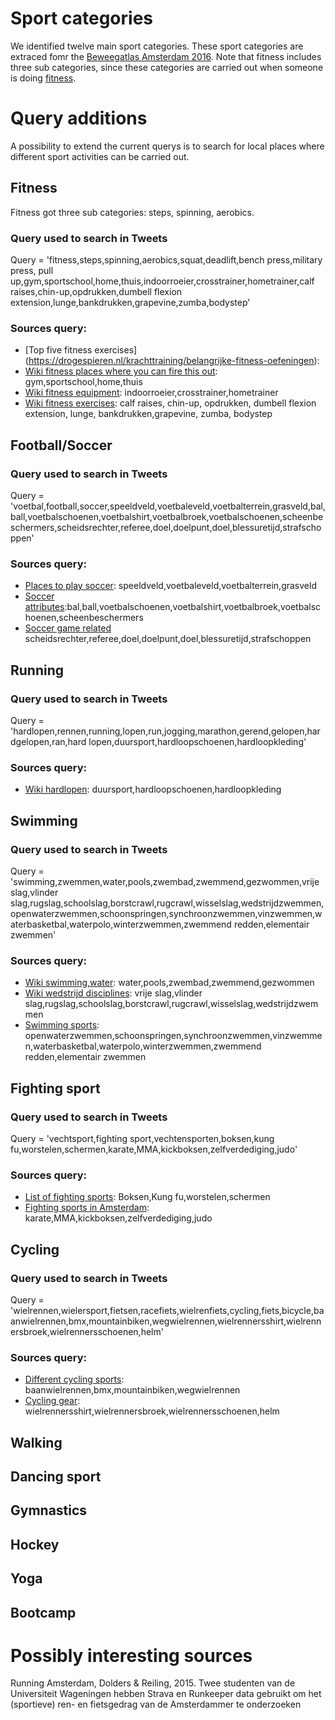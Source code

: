 # Sport categories

We identified twelve main sport categories. These sport categories are extraced fomr the [Beweegatlas Amsterdam 2016](https://issuu.com/gemeenteamsterdam/docs/beweegatlas_amsterdam_2016_concept).
Note that fitness includes three sub categories, since these categories are carried out when someone is doing [fitness](https://en.wikipedia.org/wiki/Physical_fitness).

# Query additions

A possibility to extend the current querys is to search for local places where different sport activities can be carried out.

## Fitness
Fitness got three sub categories: steps, spinning, aerobics.

### Query used to search in Tweets

Query = 'fitness,steps,spinning,aerobics,squat,deadlift,bench press,military press, pull up,gym,sportschool,home,thuis,indoorroeier,crosstrainer,hometrainer,calf raises,chin-up,opdrukken,dumbell flexion extension,lunge,bankdrukken,grapevine,zumba,bodystep'

### Sources query:
- [Top five fitness exercises] (https://drogespieren.nl/krachttraining/belangrijke-fitness-oefeningen):
- [Wiki fitness places where you can fire this out](https://nl.wikipedia.org/wiki/Fitness): gym,sportschool,home,thuis
- [Wiki fitness equipment](https://nl.wikipedia.org/wiki/Fitness): indoorroeier,crosstrainer,hometrainer
- [Wiki fitness exercises](https://nl.wikipedia.org/wiki/Fitness): calf raises, chin-up, opdrukken, dumbell flexion extension, lunge, bankdrukken,grapevine, zumba, bodystep

## Football/Soccer

### Query used to search in Tweets

Query = 'voetbal,football,soccer,speeldveld,voetbaleveld,voetbalterrein,grasveld,bal,ball,voetbalschoenen,voetbalshirt,voetbalbroek,voetbalschoenen,scheenbeschermers,scheidsrechter,referee,doel,doelpunt,doel,blessuretijd,strafschoppen'

### Sources query:
- [Places to play soccer](https://nl.wikipedia.org/wiki/Voetbal): speeldveld,voetbaleveld,voetbalterrein,grasveld
- [Soccer attributes](https://nl.wikipedia.org/wiki/Voetbal):bal,ball,voetbalschoenen,voetbalshirt,voetbalbroek,voetbalschoenen,scheenbeschermers
- [Soccer game related](https://nl.wikipedia.org/wiki/Voetbal) scheidsrechter,referee,doel,doelpunt,doel,blessuretijd,strafschoppen

## Running

### Query used to search in Tweets

Query = 'hardlopen,rennen,running,lopen,run,jogging,marathon,gerend,gelopen,hardgelopen,ran,hard lopen,duursport,hardloopschoenen,hardloopkleding'
    
### Sources query:
- [Wiki hardlopen](https://nl.wikipedia.org/wiki/Hardlopen): duursport,hardloopschoenen,hardloopkleding

## Swimming

### Query used to search in Tweets

Query = 'swimming,zwemmen,water,pools,zwembad,zwemmend,gezwommen,vrije slag,vlinder slag,rugslag,schoolslag,borstcrawl,rugcrawl,wisselslag,wedstrijdzwemmen,openwaterzwemmen,schoonspringen,synchroonzwemmen,vinzwemmen,waterbasketbal,waterpolo,winterzwemmen,zwemmend redden,elementair zwemmen'
    
### Sources query:
- [Wiki swimming,water](https://nl.wikipedia.org/wiki/Swimming_(sport)): water,pools,zwembad,zwemmend,gezwommen
- [Wiki wedstrijd disciplines](https://nl.wikipedia.org/wiki/Zwemsport): vrije slag,vlinder slag,rugslag,schoolslag,borstcrawl,rugcrawl,wisselslag,wedstrijdzwemmen
- [Swimming sports](https://nl.wikipedia.org/wiki/Zwemsport): openwaterzwemmen,schoonspringen,synchroonzwemmen,vinzwemmen,waterbasketbal,waterpolo,winterzwemmen,zwemmend redden,elementair zwemmen

## Fighting sport

### Query used to search in Tweets

Query = 'vechtsport,fighting sport,vechtensporten,boksen,kung fu,worstelen,schermen,karate,MMA,kickboksen,zelfverdediging,judo'

### Sources query:
- [List of fighting sports](https://nl.wikipedia.org/wiki/Lijst_van_vechtsporten): Boksen,Kung fu,worstelen,schermen
- [Fighting sports in Amsterdam](https://www.amsterdam.nl/sport/scholen/topscore-amsterdam/sporten-0/kracht-vechtsport/): karate,MMA,kickboksen,zelfverdediging,judo

## Cycling

### Query used to search in Tweets

Query = 'wielrennen,wielersport,fietsen,racefiets,wielrenfiets,cycling,fiets,bicycle,baanwielrennen,bmx,mountainbiken,wegwielrennen,wielrennersshirt,wielrennersbroek,wielrennersschoenen,helm'

### Sources query:
- [Different cycling sports](https://nl.wikipedia.org/wiki/Wielersport): baanwielrennen,bmx,mountainbiken,wegwielrennen
- [Cycling gear](https://nl.wikipedia.org/wiki/Wielersport): wielrennersshirt,wielrennersbroek,wielrennersschoenen,helm

## Walking

## Dancing sport

## Gymnastics

## Hockey

## Yoga

## Bootcamp

# Possibly interesting sources

Running Amsterdam, Dolders & Reiling, 2015.
Twee studenten van de Universiteit Wageningen
hebben Strava en Runkeeper data gebruikt om
het (sportieve) ren- en fietsgedrag van de Amsterdammer
te onderzoeken